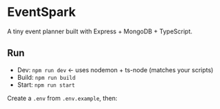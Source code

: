# EventSpark

A tiny event planner built with Express + MongoDB + TypeScript.

## Run
- Dev: `npm run dev`  ← uses nodemon + ts-node (matches your scripts)  <!-- cites package.json -->
- Build: `npm run build`
- Start: `npm run start`

Create a `.env` from `.env.example`, then:

